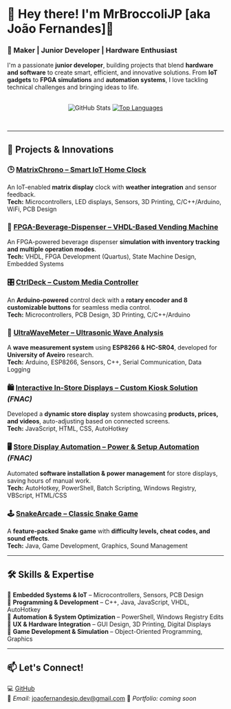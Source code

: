# 👋 Hey there! I'm MrBroccoliJP [aka João Fernandes]🌱  

### 🚀 Maker | Junior Developer | Hardware Enthusiast  

I'm a passionate **junior developer**, building projects that blend **hardware and software** to create smart, efficient, and innovative solutions. From **IoT gadgets** to **FPGA simulations** and **automation systems**, I love tackling technical challenges and bringing ideas to life.  
<br>
<center>

![GitHub Stats](https://github-readme-stats.vercel.app/api?username=MrBroccoliJP&show_icons=true&layout=compact&theme=vision-friendly-dark)
[![Top Languages](https://github-readme-stats.vercel.app/api/top-langs/?username=MrBroccoliJP&layout=compact&theme=vision-friendly-dark)](https://github.com/anuraghazra/github-readme-stats)

</center>

<br>

---

## 🔧 **Projects & Innovations**  

### 🕒 [MatrixChrono – Smart IoT Home Clock](https://github.com/MrBroccoliJP/MatrixChrono)  
An IoT-enabled **matrix display** clock with **weather integration** and sensor feedback.  
**Tech:** Microcontrollers, LED displays, Sensors, 3D Printing, C/C++/Arduino, WiFi, PCB Design  

### 🥤 [FPGA-Beverage-Dispenser – VHDL-Based Vending Machine](https://github.com/MrBroccoliJP/FPGA-Beverage-Dispenser)  
An FPGA-powered beverage dispenser **simulation with inventory tracking and multiple operation modes**.  
**Tech:** VHDL, FPGA Development (Quartus), State Machine Design, Embedded Systems  

### 🎛 [CtrlDeck – Custom Media Controller](https://github.com/MrBroccoliJP/CtrlDeck)  
An **Arduino-powered** control deck with a **rotary encoder and 8 customizable buttons** for seamless media control.  
**Tech:** Microcontrollers, PCB Design, 3D Printing, C/C++/Arduino  

### 🌊 [UltraWaveMeter – Ultrasonic Wave Analysis](https://github.com/MrBroccoliJP/UltraWaveMeter)  
A **wave measurement system** using **ESP8266 & HC-SR04**, developed for **University of Aveiro** research.  
**Tech:** Arduino, ESP8266, Sensors, C++, Serial Communication, Data Logging  

### 🛍 [Interactive In-Store Displays – Custom Kiosk Solution](#) *(FNAC)*  
Developed a **dynamic store display** system showcasing **products, prices, and videos**, auto-adjusting based on connected screens.  
**Tech:** JavaScript, HTML, CSS, AutoHotkey  

### 🖥 [Store Display Automation – Power & Setup Automation](#) *(FNAC)*  
Automated **software installation & power management** for store displays, saving hours of manual work.  
**Tech:** AutoHotkey, PowerShell, Batch Scripting, Windows Registry, VBScript, HTML/CSS  

### 🕹 [SnakeArcade – Classic Snake Game](https://github.com/MrBroccoliJP/JTCG-Game)  
A **feature-packed Snake game** with **difficulty levels, cheat codes, and sound effects**.  
**Tech:** Java, Game Development, Graphics, Sound Management  

---

## 🛠 **Skills & Expertise**  

🔹 **Embedded Systems & IoT** – Microcontrollers, Sensors, PCB Design  
🔹 **Programming & Development** – C++, Java, JavaScript, VHDL, AutoHotkey  
🔹 **Automation & System Optimization** – PowerShell, Windows Registry Edits  
🔹 **UX & Hardware Integration** – GUI Design, 3D Printing, Digital Displays  
🔹 **Game Development & Simulation** – Object-Oriented Programming, Graphics  

---

## 📫 **Let's Connect!**  

💻 [GitHub](https://github.com/MrBroccoliJP)  
📧 *Email:* joaofernandesjp.dev@gmail.com
🔗 *Portfolio:* *coming soon*
